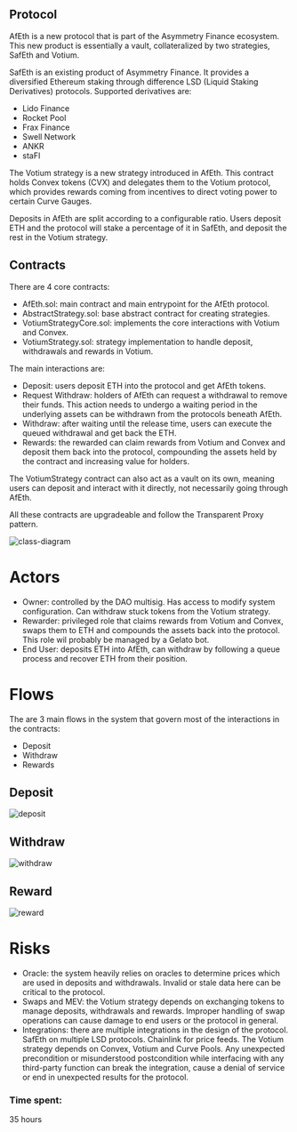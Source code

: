 ## Protocol

AfEth is a new protocol that is part of the Asymmetry Finance ecosystem. This new product is essentially a vault, collateralized by two strategies, SafEth and Votium.

SafEth is an existing product of Asymmetry Finance. It provides a diversified Ethereum staking through difference LSD (Liquid Staking Derivatives) protocols. Supported derivatives are:

- Lido Finance
- Rocket Pool
- Frax Finance
- Swell Network
- ANKR
- staFI

The Votium strategy is a new strategy introduced in AfEth. This contract holds Convex tokens (CVX) and delegates them to the Votium protocol, which provides rewards coming from incentives to direct voting power to certain Curve Gauges.

Deposits in AfEth are split according to a configurable ratio. Users deposit ETH and the protocol will stake a percentage of it in SafEth, and deposit the rest in the Votium strategy.

## Contracts

There are 4 core contracts:

- AfEth.sol: main contract and main entrypoint for the AfEth protocol.
- AbstractStrategy.sol: base abstract contract for creating strategies.
- VotiumStrategyCore.sol: implements the core interactions with Votium and Convex.
- VotiumStrategy.sol: strategy implementation to handle deposit, withdrawals and rewards in Votium.

The main interactions are:

- Deposit: users deposit ETH into the protocol and get AfEth tokens.
- Request Withdraw: holders of AfEth can request a withdrawal to remove their funds. This action needs to undergo a waiting period in the underlying assets can be withdrawn from the protocols beneath AfEth. 
- Withdraw: after waiting until the release time, users can execute the queued withdrawal and get back the ETH.
- Rewards: the rewarded can claim rewards from Votium and Convex and deposit them back into the protocol, compounding the assets held by the contract and increasing value for holders.

The VotiumStrategy contract can also act as a vault on its own, meaning users can deposit and interact with it directly, not necessarily going through AfEth. 

All these contracts are upgradeable and follow the Transparent Proxy pattern.

![class-diagram](https://i.ibb.co/d0n5jXM/class-Diagram.png)

# Actors

- Owner: controlled by the DAO multisig. Has access to modify system configuration. Can withdraw stuck tokens from the Votium strategy.
- Rewarder: privileged role that claims rewards from Votium and Convex, swaps them to ETH and compounds the assets back into the protocol. This role wil probably be managed by a Gelato bot.
- End User: deposits ETH into AfEth, can withdraw by following a queue process and recover ETH from their position.

# Flows

The are 3 main flows in the system that govern most of the interactions in the contracts:

- Deposit
- Withdraw
- Rewards

## Deposit

![deposit](https://i.ibb.co/1G98Fww/deposit.png)

## Withdraw

![withdraw](https://i.ibb.co/GRhbTnx/withdraw.png)

## Reward

![reward](https://i.ibb.co/QXrnpHP/reward.png)

# Risks

- Oracle: the system heavily relies on oracles to determine prices which are used in deposits and withdrawals. Invalid or stale data here can be critical to the protocol.
- Swaps and MEV: the Votium strategy depends on exchanging tokens to manage deposits, withdrawals and rewards. Improper handling of swap operations can cause damage to end users or the protocol in general.
- Integrations: there are multiple integrations in the design of the protocol. SafEth on multiple LSD protocols. Chainlink for price feeds. The Votium strategy depends on Convex, Votium and Curve Pools. Any unexpected precondition or misunderstood postcondition while interfacing with any third-party function can break the integration, cause a denial of service or end in unexpected results for the protocol.


### Time spent:
35 hours